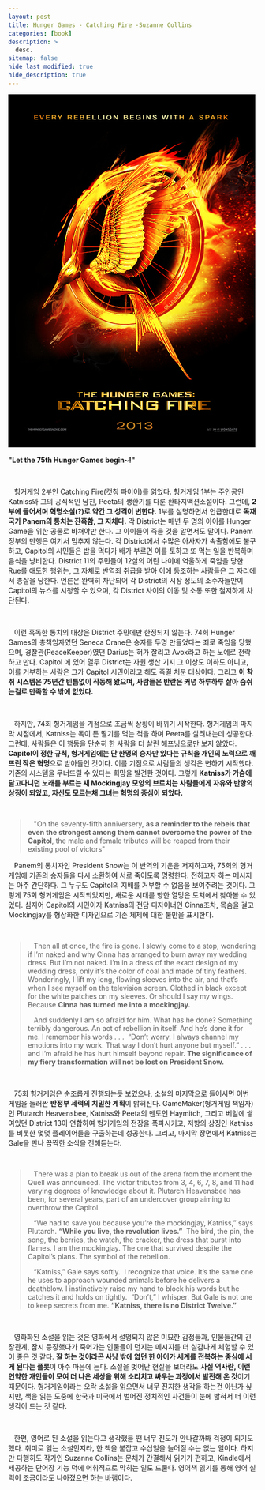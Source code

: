 ```yaml
---
layout: post
title: Hunger Games - Catching Fire -Suzanne Collins
categories: [book]
description: >
  desc.
sitemap: false
hide_last_modified: true
hide_description: true
---
```


![](/assets/img/posts/from_tistory/075.jpg)
  


**"Let the 75th Hunger Games begin~!"**

 

   헝거게임 2부인 Catching Fire(캣칭 파이어)를 읽었다. 헝거게임 1부는 주인공인 Katniss와 그의 공식적인 남친, Peeta의 생환기를 다룬 환타지액션소설이다. 그런데, **2부에 들어서며 혁명소설(?)로 약간 그 성격이 변한다.** 1부를 설명하면서 언급한대로 **독재국가 Panem의 통치는 잔혹함, 그 자체다.** 각 District는 매년 두 명의 아이를 Hunger Game을 위한 공물로 바쳐야만 한다. 그 아이들이 죽을 것을 알면서도 말이다. Panem 정부의 만행은 여기서 멈추지 않는다. 각 District에서 수많은 아사자가 속출함에도 불구하고, Capitol의 시민들은 밥을 먹다가 배가 부르면 이를 토하고 또 먹는 일을 반복하며 음식을 낭비한다. District 11의 주민들이 12살의 어린 나이에 억울하게 죽임을 당한 Rue를 애도한 행위는, 그 자체로 반역죄 취급을 받아 이에 동조하는 사람들은 그 자리에서 총살을 당한다. 언론은 완벽히 차단되어 각 District의 시장 정도의 소수자들만이 Capitol의 뉴스를 시청할 수 있으며, 각 District 사이의 이동 및 소통 또한 철저하게 차단된다.

 

   이런 혹독한 통치의 대상은 District 주민에만 한정되지 않는다. 74회 Hunger Games의 총책임자였던 Seneca Crane은 승자를 두명 만들었다는 죄로 죽임을 당했으며, 경찰관(PeaceKeeper)였던 Darius는 혀가 잘리고 Avox라고 하는 노예로 전락하고 만다. Capitol 에 있어 열두 District는 자원 생산 기지 그 이상도 이하도 아니고, 이를 거부하는 사람은 그가 Capitol 시민이라고 해도 즉결 처분 대상이다. 그리고 **이 착취 시스템은 75년간 빈틈없이 작동해 왔으며, 사람들은 반란은 커녕 하루하루 살아 숨쉬는걸로 만족할 수 밖에 없었다.**

 

   하지만, 74회 헝거게임을 기점으로 조금씩 상황이 바뀌기 시작한다. 헝거게임의 마지막 시점에서, Katniss는 독이 든 딸기를 먹는 척을 하며 Peeta를 살려내는데 성공한다. 그런데, 사람들은 이 행동을 단순히 한 사람을 더 살린 해프닝으로만 보지 않았다. **Capitol이 정한 규칙, 헝거게임에는 단 한명의 승자만 있다는 규칙을 개인의 노력으로 깨뜨린 작은 혁명**으로 받아들인 것이다. 이를 기점으로 사람들의 생각은 변하기 시작했다. 기존의 시스템을 무너뜨릴 수 있다는 희망을 발견한 것이다. 그렇게 **Katniss가 가슴에 달고다니던 노래를 부르는 새 Mockingjay 모양의 브로치는 사람들에게 자유와 반항의 상징이 되었고, 자신도 모르는채 그녀는 혁명의 중심이 되었다.**

 

>   "On the seventy-fifth anniversery, **as a reminder to the rebels that even the strongest among them cannot overcome the power of the Capitol**, the male and female tributes will be reaped from their existing pool of victors"

   Panem의 통치자인 President Snow는 이 반역의 기운을 저지하고자, 75회의 헝거게임에 기존의 승자들을 다시 소환하여 서로 죽이도록 명령한다. 전하고자 하는 메시지는 아주 간단하다. 그 누구도 Capitol의 지배를 거부할 수 없음을 보여주려는 것이다. 그렇게 75회 헝거게임은 시작되었지만, 새로운 시대를 향한 열망은 도처에서 찾아볼 수 있었다. 심지어 Capitol의 시민이자 Katniss의 전담 디자이너인 Cinna조차, 목숨을 걸고 Mockingjay를 형상화한 디자인으로 기존 체제에 대한 불만을 표시한다. 

 

>   Then all at once, the fire is gone. I slowly come to a stop, wondering if I’m naked and why Cinna has arranged to burn away my wedding dress. But I’m not naked. I’m in a dress of the exact design of my wedding dress, only it’s the color of coal and made of tiny feathers. Wonderingly, I lift my long, flowing sleeves into the air, and that’s when I see myself on the television screen. Clothed in black except for the white patches on my sleeves. Or should I say my wings. Because **Cinna has turned me into a mockingjay.**
>
>   And suddenly I am so afraid for him. What has he done? Something terribly dangerous. An act of rebellion in itself. And he’s done it for me. I remember his words . . .  “Don’t worry. I always channel my emotions into my work. That way I don’t hurt anyone but myself.” . . . and I’m afraid he has hurt himself beyond repair. **The significance of my fiery transformation will not be lost on President Snow.**

 

   75회 헝거게임은 순조롭게 진행되는듯 보였으나, 소설의 마지막으로 들어서면 이번 게임을 둘러싼 **반정부 세력의 치밀한 계획**이 밝혀진다. GameMaker(헝거게임 책임자)인 Plutarch Heavensbee, Katniss와 Peeta의 멘토인 Haymitch, 그리고 베일에 쌓여있던 District 13이 연합하여 헝거게임의 전장을 폭파시키고, 저항의 상징인 Katniss를 비롯한 몇몇 플레이어들을 구출하는데 성공한다. 그리고, 마지막 장면에서 Katniss는 Gale을 만나 끔찍한 소식을 전해듣는다. 

 

>   There was a plan to break us out of the arena from the moment the Quell was announced. The victor tributes from 3, 4, 6, 7, 8, and 11 had varying degrees of knowledge about it. Plutarch Heavensbee has been, for several years, part of an undercover group aiming to overthrow the Capitol.
>
>   “We had to save you because you’re the mockingjay, Katniss,” says Plutarch. **“While you live, the revolution lives.”**  The bird, the pin, the song, the berries, the watch, the cracker, the dress that burst into flames. I am the mockingjay. The one that survived despite the Capitol’s plans. The symbol of the rebellion.
>
>   “Katniss,” Gale says softly.  I recognize that voice. It’s the same one he uses to approach wounded animals before he delivers a deathblow. I instinctively raise my hand to block his words but he catches it and holds on tightly.  “Don’t,” I whisper. But Gale is not one to keep secrets from me. **“Katniss, there is no District Twelve.”**

 

   영화화된 소설을 읽는 것은 영화에서 설명되지 않은 미묘한 감정들과, 인물들간의 긴장관계, 잠시 등장했다가 죽어가는 인물들이 던지는 메시지를 더 실감나게 체험할 수 있어 좋은 것 같다. **잘 하는 것이라곤 사냥 밖에 없던 한 아이가 세계를 전복하는 중심에 서게 된다는 플롯**이 아주 마음에 든다. 소설을 벗어난 현실을 보더라도 **사실 역사란, 이런 연약한 개인들이 모여 더 나은 세상을 위해 소리치고 싸우는 과정에서 발전해 온 것**이기 때문이다. 헝거게임이라는 오락 소설을 읽으면서 너무 진지한 생각을 하는건 아닌가 싶지만, 책을 읽는 도중에 한국과 미국에서 벌어진 정치적인 사건들이 눈에 밟혀서 더 이런 생각이 드는 것 같다. 

 

   한편, 영어로 된 소설을 읽는다고 생각했을 땐 너무 진도가 안나갈까봐 걱정이 되기도 했다. 취미로 읽는 소설인지라, 한 책을 붙잡고 수십일을 늘어질 수는 없는 일이다. 하지만 다행히도 작가인 Suzanne Collins는 문체가 간결해서 읽기가 편하고, Kindle에서 제공하는 단어장 기능 덕에 어휘적으로 막히는 일도 드물다. 영어책 읽기를 통해 영어 실력이 조금이라도 나아졌으면 하는 바램이다. 

